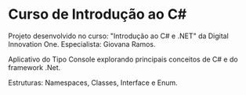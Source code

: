 # Curso de Introdução ao C#

Projeto desenvolvido no curso: "Introdução ao C# e .NET" da Digital Innovation One.  Especialista: Giovana Ramos.

Aplicativo do Tipo Console explorando principais conceitos de C# e do framework .Net.

Estruturas: Namespaces, Classes, Interface e Enum.







